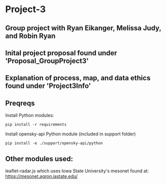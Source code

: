 # Project-3
Group project with Ryan Eikanger, Melissa Judy, and Robin Ryan
---
Inital project proposal found under 'Proposal_GroupProject3'
---
Explanation of process, map, and data ethics found under 'Project3Info'
---
## Preqreqs

Install Python modules:
```
pip install -r requirements
```

Install opensky-api Python module (included in support folder)
```
pip install -e ./support/opensky-api/python
```
## Other modules used:
leaflet-radar.js which uses Iowa State University's mesonet found at: https://mesonet.agron.iastate.edu/
